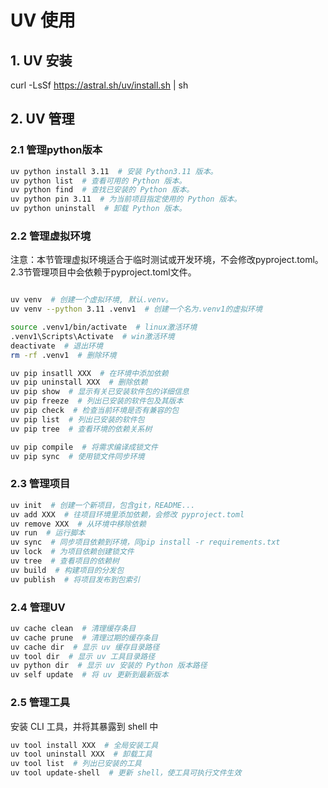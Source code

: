 # UV 使用

## 1. UV 安装
curl -LsSf https://astral.sh/uv/install.sh | sh


## 2. UV 管理

### 2.1 管理python版本

```bash
uv python install 3.11  # 安装 Python3.11 版本。
uv python list  # 查看可用的 Python 版本。
uv python find  # 查找已安装的 Python 版本。
uv python pin 3.11  # 为当前项目指定使用的 Python 版本。
uv python uninstall  # 卸载 Python 版本。
```

### 2.2 管理虚拟环境
注意：本节管理虚拟环境适合于临时测试或开发环境，不会修改pyproject.toml。2.3节管理项目中会依赖于pyproject.toml文件。

```bash

uv venv  # 创建一个虚拟环境, 默认.venv。
uv venv --python 3.11 .venv1  # 创建一个名为.venv1的虚拟环境

source .venv1/bin/activate  # linux激活环境
.venv1\Scripts\Activate  # win激活环境
deactivate  # 退出环境
rm -rf .venv1  # 删除环境

uv pip insatll XXX  # 在环境中添加依赖
uv pip uninstall XXX  # 删除依赖
uv pip show  # 显示有关已安装软件包的详细信息
uv pip freeze  # 列出已安装的软件包及其版本
uv pip check  # 检查当前环境是否有兼容的包
uv pip list  # 列出已安装的软件包
uv pip tree  # 查看环境的依赖关系树

uv pip compile  # 将需求编译成锁文件
uv pip sync  # 使用锁文件同步环境
```

### 2.3 管理项目

```bash
uv init  # 创建一个新项目，包含git，README...
uv add XXX  # 往项目环境里添加依赖，会修改 pyproject.toml
uv remove XXX  # 从环境中移除依赖
uv run  # 运行脚本
uv sync  # 同步项目依赖到环境，同pip install -r requirements.txt
uv lock  # 为项目依赖创建锁文件
uv tree  # 查看项目的依赖树
uv build  # 构建项目的分发包
uv publish  # 将项目发布到包索引
```

### 2.4 管理UV

```bash
uv cache clean  # 清理缓存条目
uv cache prune  # 清理过期的缓存条目
uv cache dir  # 显示 uv 缓存目录路径
uv tool dir  # 显示 uv 工具目录路径
uv python dir  # 显示 uv 安装的 Python 版本路径
uv self update  # 将 uv 更新到最新版本
```

### 2.5 管理工具
安装 CLI 工具，并将其暴露到 shell 中

```bash
uv tool install XXX  # 全局安装工具
uv tool uninstall XXX  # 卸载工具
uv tool list  # 列出已安装的工具
uv tool update-shell  # 更新 shell，使工具可执行文件生效
```